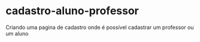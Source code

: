 # cadastro-aluno-professor
Criando uma pagina de cadastro onde é possível cadastrar um professor ou um aluno
